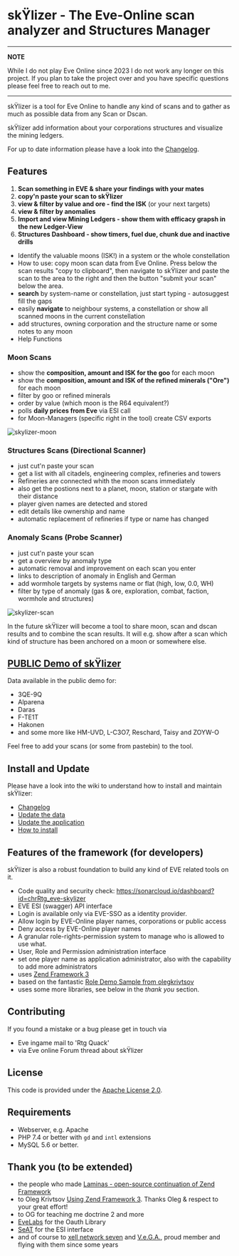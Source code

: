 # skŸlizer - The Eve-Online scan analyzer and Structures Manager

---
**NOTE**

While I do not play Eve Online since 2023 I do not work any longer on this project. If you plan to take the project over and you have specific questions please feel free to reach out to me.

---

skŸlizer is a tool for Eve Online to handle any kind of scans and to gather as much as possible data from any Scan or Dscan.

skŸlizer add information about your corporations structures and visualize the mining ledgers.

For up to date information please have a look into the [Changelog](https://github.com/chrRtg/eve-skylizer/wiki/Changelog).

## Features

1. **Scan something in EVE & share your findings with your mates**
2. **copy'n paste your scan to skŸlizer**
3. **view & filter by value and ore - find the ISK** (or your next targets)
4. **view & filter by anomalies**
5. **Import and view Mining Ledgers - show them with efficacy grapsh in the new Ledger-View**
6. **Structures Dashboard - show timers, fuel due, chunk due and inactive drills**

* Identify the valuable moons (ISK!) in a system or the whole constellation
* How to use: copy moon scan data from Eve Online. Press below the scan results "copy to clipboard", then navigate to skŸlizer and paste the scan to the area to the right and then the button "submit your scan" below the area.
* **search** by system-name or constellation, just start typing - autosuggest fill the gaps
* easily **navigate** to neighbour systems, a constellation or show all scanned moons in the current constellation
* add structures, owning corporation and the structure name or some notes to any moon
* Help Functions

### Moon Scans

* show the **composition, amount and ISK for the goo** for each moon
* show the **composition, amount and ISK of the refined minerals ("Ore")** for each moon
* filter by goo or refined minerals
* order by value (which moon is the R64 equivalent?)
* polls **daily prices from Eve** via ESI call
* for Moon-Managers (specific right in the tool) create CSV exports

![skylizer-moon](https://raw.githubusercontent.com/wiki/chrRtg/eve-skylizer/img/skylizer_moon.png)

### Structures Scans (Directional Scanner)

* just cut'n paste your scan
* get a list with all citadels, engineering complex, refineries and towers
* Refineries are connected whith the moon scans immediately
* also get the postions next to a planet, moon, station or stargate with their distance
* player given names are detected and stored
* edit details like ownership and name
* automatic replacement of refineries if type or name has changed

### Anomaly Scans (Probe Scanner)

* just cut'n paste your scan
* get a overview by anomaly type
* automatic removal and improvement on each scan you enter
* links to description of anomaly in English and German
* add wormhole targets by systems name or flat (high, low, 0.0, WH)
* filter by type of anomaly (gas & ore, exploration, combat, faction, wormhole and structures)

![skylizer-scan](https://raw.githubusercontent.com/wiki/chrRtg/eve-skylizer/img/skylizer_scan.png)

In the future skŸlizer will become a tool to share moon, scan and dscan results and to combine the scan results. It will e.g. show after a scan which kind of structure has been anchored on a moon or somewhere else.

## [PUBLIC Demo of skŸlizer](https://skylizer.eve-tools.info)

Data available in the public demo for:

* 3QE-9Q
* Alparena
* Daras
* F-TE1T
* Hakonen
* and some more like HM-UVD,  L-C3O7, Reschard, Taisy and ZOYW-O

Feel free to add your scans (or some from pastebin) to the tool.

## Install and Update

Please have a look into the wiki to understand how to install and maintain skŸlizer:

* [Changelog](https://github.com/chrRtg/eve-skylizer/wiki/Changelog)
* [Update the data](https://github.com/chrRtg/eve-skylizer/wiki/Update-Data)
* [Update the application](https://github.com/chrRtg/eve-skylizer/wiki/Update-Application)
* [How to install](https://github.com/chrRtg/eve-skylizer/wiki/Install)

## Features of the framework (for developers)

skŸlizer is also a robust foundation to build any kind of EVE related tools on it.

* Code quality and security check: https://sonarcloud.io/dashboard?id=chrRtg_eve-skylizer
* EVE ESI (swagger) API interface
* Login is available only via EVE-SSO as a identity provider.
* Allow login by EVE-Online player names, corporations or public access
* Deny access by EVE-Online player names
* A granular role-rights-permission system to manage who is allowed to use what.
* User, Role and Permission administration interface
* set one player name as application administrator, also with the capability to add more administrators
* uses [Zend Framework 3](https://github.com/zendframework/zendframework)
* based on the fantastic [Role Demo Sample from olegkrivtsov](https://github.com/olegkrivtsov/using-zf3-book-samples/tree/master/roledemo)
* uses some more libraries, see below in the *thank you* section.

## Contributing

If you found a mistake or a bug please get in touch via

* Eve ingame mail to 'Rtg Quack'
* via Eve online Forum thread about skŸlizer

## License

This code is provided under the [Apache License 2.0](https://choosealicense.com/licenses/apache-2.0/).

## Requirements

* Webserver, e.g. Apache
* PHP 7.4 or better with `gd` and `intl` extensions
* MySQL 5.6 or better.

## Thank you (to be extended)

* the people who made [Laminas - open-source continuation of Zend Framework](https://getlaminas.org) 
* to Oleg Krivtsov [Using Zend Framework 3](https://github.com/olegkrivtsov/using-zend-framework-3-book). Thanks Oleg & respect to your great effort!
* to OG for teaching me doctrine 2 and more
* [EveLabs](https://github.com/EvELabs/oauth2-eveonline) for the  Oauth Library
* [SeAT](https://github.com/eveseat/eseye) for the ESI interface
* and of course to [xell network seven](http://evemaps.dotlan.net/corp/xell_network_seven) and [V.e.G.A.](http://evemaps.dotlan.net/alliance/V.e.G.A.), proud member and flying with them since some years
